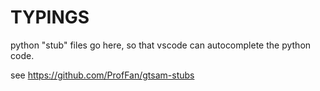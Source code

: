# TYPINGS

python "stub" files go here, so that vscode can autocomplete the python code.

see https://github.com/ProfFan/gtsam-stubs